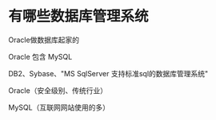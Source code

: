 # 有哪些数据库管理系统

Oracle做数据库起家的

Oracle 包含 MySQL

DB2、Sybase、"MS SqlServer 支持标准sql的数据库管理系统"

Oracle（安全级别、传统行业）

MySQL（互联网网站使用的多）
